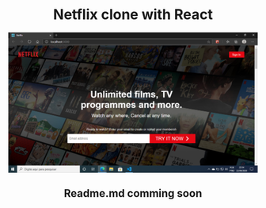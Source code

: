 <div style="display: flex; flex-direction: column; justify-content: center; align-items: center">
 <h1 style="text-align: center">Netflix clone with React</h1>
 <img src="https://github.com/jonasdevzero/Netflix/blob/master/public/images/misc/presentationImageForGitHub.png" alt="image presentation" />
 <h2 style="text-align: center">Readme.md comming soon</h2>
</div>
